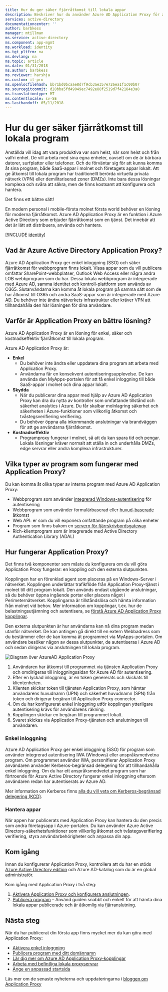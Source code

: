 ```yaml
---
title: Hur du ger säker fjärråtkomst till lokala appar
description: Beskriver hur du använder Azure AD Application Proxy för att tillhandahålla säker fjärråtkomst till lokala appar.
services: active-directory
documentationcenter: ''
author: barbkess
manager: mtillman
ms.service: active-directory
ms.component: app-mgmt
ms.workload: identity
ms.tgt_pltfrm: na
ms.devlang: na
ms.topic: article
ms.date: 01/31/2018
ms.author: barbkess
ms.reviewer: harshja
ms.custom: it-pro
ms.openlocfilehash: bb71bd0bcaae8d7f9cb3ae357e726ea1f1c00b07
ms.sourcegitcommit: d28bba5fd49049ec7492e88f2519d7f42184e3a8
ms.translationtype: MT
ms.contentlocale: sv-SE
ms.lasthandoff: 05/11/2018
---
```

# <a name="how-to-provide-secure-remote-access-to-on-premises-applications"></a>Hur du ger säker fjärråtkomst till lokala program

Anställda vill idag att vara produktiva var som helst, när som helst och från valfri enhet. De vill arbeta med sina egna enheter, oavsett om de är bärbara datorer, surfplattor eller telefoner. Och de förväntar sig för att kunna komma åt sina program, både SaaS-appar i molnet och företagets appar lokalt. Att ge åtkomst till lokala program har traditionellt berörda virtuella privata nätverk (VPN) eller demilitariserad zoner (DMZs). Inte bara dessa lösningar komplexa och svåra att säkra, men de finns kostsamt att konfigurera och hantera.

Det finns ett bättre sätt!

En modern personal i mobile-första molnet första world behöver en lösning för moderna fjärråtkomst. Azure AD Application Proxy är en funktion i Azure Active Directory som erbjuder fjärråtkomst som en tjänst. Det innebär att det är lätt att distribuera, använda och hantera.

[!INCLUDE [identity](../../../includes/azure-ad-licenses.md)]

## <a name="what-is-azure-active-directory-application-proxy"></a>Vad är Azure Active Directory Application Proxy?
Azure AD Application Proxy ger enkel inloggning (SSO) och säker fjärråtkomst för webbprogram finns lokalt. Vissa appar som du vill publicera omfattar SharePoint-webbplatser, Outlook Web Access eller några andra LOB webbprogram som du har. Dessa lokala webbprogram är integrerade med Azure AD, samma identitet och kontroll-plattform som används av O365. Slutanvändarna kan komma åt lokala program på samma sätt som de har åtkomst till O365 och andra SaaS-appar som är integrerade med Azure AD. Du behöver inte ändra nätverkets infrastruktur eller kräver VPN att tillhandahålla den här lösningen för dina användare.

## <a name="why-is-application-proxy-a-better-solution"></a>Varför är Application Proxy en bättre lösning?
Azure AD Application Proxy är en lösning för enkel, säker och kostnadseffektiv fjärråtkomst till lokala program.

Azure AD Application Proxy är:

* **Enkel**
   * Du behöver inte ändra eller uppdatera dina program att arbeta med Application Proxy. 
   * Användarna får en konsekvent autentiseringsupplevelse. De kan använda den MyApps-portalen för att få enkel inloggning till både SaaS-appar i molnet och dina appar lokalt. 
* **Skydda**
   * När du publicerar dina appar med hjälp av Azure AD Application Proxy kan dra du nytta av kontroller som omfattande tillstånd och säkerhet analytics i Azure. Du får skalbar molnlagring säkerhet och säkerheten i Azure-funktioner som villkorlig åtkomst och tvåstegsverifiering verifiering.
   * Du behöver öppna alla inkommande anslutningar via brandväggen för att ge användarna fjärråtkomst. 
* **Kostnadseffektiv**
   * Programproxy fungerar i molnet, så att du kan spara tid och pengar. Lokala lösningar kräver normalt att ställa in och underhålla DMZs, edge servrar eller andra komplexa infrastrukturer.  

## <a name="what-kind-of-applications-work-with-application-proxy"></a>Vilka typer av program som fungerar med Application Proxy?
Du kan komma åt olika typer av interna program med Azure AD Application Proxy:

* Webbprogram som använder [integrerad Windows-autentisering](../active-directory-application-proxy-sso-using-kcd.md) för autentisering  
* Webbprogram som använder formulärbaserad eller [huvud-baserade](../application-proxy-ping-access.md) åtkomst  
* Web API: er som du vill exponera omfattande program på olika enheter  
* Program som finns bakom en [servern för fjärrskrivbordsgateway](../application-proxy-publish-remote-desktop.md)  
* Rich-klientprogram som är integrerade med Active Directory Authentication Library (ADAL)

## <a name="how-does-application-proxy-work"></a>Hur fungerar Application Proxy?
Det finns två komponenter som måste du konfigurera om du vill göra Application Proxy fungerar: en koppling och den externa slutpunkten. 

Kopplingen har en förenklad agent som placeras på en Windows-Server i nätverket. Kopplingen underlättar trafikflöde från Application Proxy-tjänst i molnet till ditt program lokalt. Den används endast utgående anslutningar, så du behöver öppna ingående portar eller placera något i Perimeternätverket. Kopplingarna är tillståndslösa och hämta information från molnet vid behov. Mer information om kopplingar, t.ex. hur de belastningsutjämning och autentisera, se [förstå Azure AD Application Proxy kopplingar](../application-proxy-understand-connectors.md). 

Den externa slutpunkten är hur användarna kan nå dina program medan utanför nätverket. De kan antingen gå direkt till en extern Webbadress som du bestämmer eller de kan komma åt programmet via MyApps-portalen. Om användare besöker någon av dessa slutpunkter, de autentiseras i Azure AD och sedan dirigeras via anslutningen till lokala program.

 ![Diagram över AzureAD Application Proxy](./media/application-proxy/azureappproxxy.png)

1. Användaren har åtkomst till programmet via tjänsten Application Proxy och omdirigeras till inloggningssidan för Azure AD för autentisering.
2. Efter en lyckad inloggning, är en token genererats och skickats till klientenheten.
3. Klienten skickar token till tjänsten Application Proxy, som hämtar användarens huvudnamn (UPN) och säkerhet huvudnamn (SPN) från token och dirigerar begäran till Application Proxy connector.
4. Om du har konfigurerat enkel inloggning utför kopplingen ytterligare autentisering krävs för användarens räkning.
5. Kopplingen skickar en begäran till programmet lokalt.  
6. Svaret skickas via Application Proxy-tjänsten och anslutningen till användaren.

### <a name="single-sign-on"></a>Enkel inloggning
Azure AD Application Proxy ger enkel inloggning (SSO) för program som använder integrerad autentisering IWA (Windows) eller anspråksmedvetna program. Om programmet använder IWA, personifierar Application Proxy användaren använder Kerberos-begränsad delegering för att tillhandahålla enkel inloggning. Om du har ett anspråksmedvetet program som har förtroende för Azure Active Directory fungerar enkel inloggning eftersom användaren redan har autentiserats av Azure AD.

Mer information om Kerberos finns [alla du vill veta om Kerberos-begränsad delegering (KCD)](https://blogs.technet.microsoft.com/applicationproxyblog/2015/09/21/all-you-want-to-know-about-kerberos-constrained-delegation-kcd).

### <a name="managing-apps"></a>Hantera appar
När appen har publicerats med Application Proxy kan hantera du den precis som andra företagsapp i Azure-portalen. Du kan använder Azure Active Directory-säkerhetsfunktioner som villkorlig åtkomst och tvåstegsverifiering verifiering, styra användarbehörigheter och anpassa din app. 

## <a name="get-started"></a>Kom igång

Innan du konfigurerar Application Proxy, kontrollera att du har en stöds [Azure Active Directory edition](https://azure.microsoft.com/pricing/details/active-directory/) och Azure AD-katalog som du är en global administratör.

Kom igång med Application Proxy i två steg:

1. [Aktivera Application Proxy och konfigurera anslutningen](../active-directory-application-proxy-enable.md).    
2. [Publicera program](../application-proxy-publish-azure-portal.md) – Använd guiden snabbt och enkelt för att hämta dina lokala appar publicerade och är åtkomlig via fjärranslutning.

## <a name="whats-next"></a>Nästa steg
När du har publicerat din första app finns mycket mer du kan göra med Application Proxy:

* [Aktivera enkel inloggning](../active-directory-application-proxy-sso-using-kcd.md)
* [Publicera program med ditt domännamn](../active-directory-application-proxy-custom-domains.md)
* [Lär dig mer om Azure AD Application Proxy-kopplingar](../application-proxy-understand-connectors.md)
* [Arbeta med befintliga lokala proxyservrar](../application-proxy-working-with-proxy-servers.md) 
* [Ange en anpassad startsida](../application-proxy-office365-app-launcher.md)

Läs mer om de senaste nyheterna och uppdateringarna i [bloggen om Application Proxy](http://blogs.technet.com/b/applicationproxyblog/)


